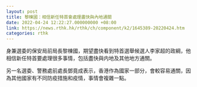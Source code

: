 ```yaml
---
layout: post
title: 黎棟國：相信新任特首會處理盡快與內地通關
date: 2022-04-24 12:22:27.000000000 +08:00
link: https://news.rthk.hk/rthk/ch/component/k2/1645389-20220424.htm
categories: rthk
---
```


身兼選委的保安局前局長黎棟國，期望盡快看到特首選舉候選人李家超的政綱，他相信新任特首要處理很多事情，包括盡快與内地及其他地方通關。

另一名選委、警務處前處長鄧竟成表示，香港作為國家一部分，會較容易通關，因為其他國家有不同防疫措施和疫情，事情會複雜一點。
